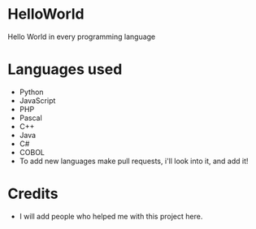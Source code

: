 # HelloWorld
Hello World in every programming language
# Languages used
- Python
- JavaScript
- PHP
- Pascal
- C++
- Java
- C#
- COBOL
- To add new languages make pull requests, i'll look into it, and add it!
# Credits
- I will add people who helped me with this project here.
